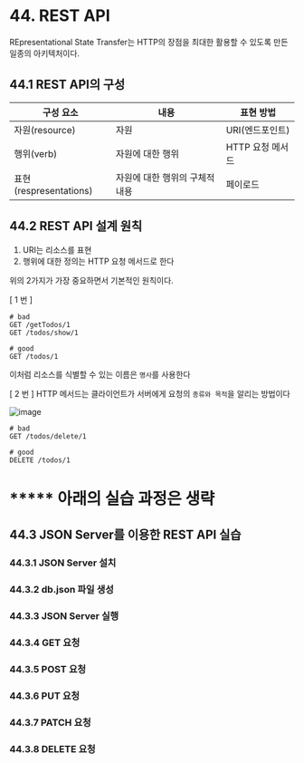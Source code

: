 # 44. REST API

REpresentational State Transfer는 HTTP의 장점을 최대한 활용할 수 있도록 만든 일종의 아키텍처이다.

## 44.1 REST API의 구성

| 구성 요소              | 내용                           | 표현 방법        |
| ---------------------- | ------------------------------ | ---------------- |
| 자원(resource)         | 자원                           | URI(엔드포인트)  |
| 행위(verb)             | 자원에 대한 행위               | HTTP 요청 메서드 |
| 표현(respresentations) | 자원에 대한 행위의 구체적 내용 | 페이로드         |

## 44.2 REST API 설계 원칙

1. URI는 리소스를 표현
2. 행위에 대한 정의는 HTTP 요청 메서드로 한다

위의 2가지가 가장 중요하면서 기본적인 원칙이다.

[ 1 번 ]

```
# bad
GET /getTodos/1
GET /todos/show/1

# good
GET /todos/1
```

이처럼 리소스를 식별할 수 있는 이름은 `명사`를 사용한다

[ 2 번 ]
HTTP 메서드는 클라이언트가 서버에게 요청의 `종류와 목적`을 알리는 방법이다

![image](https://github.com/user-attachments/assets/d37c1e52-3c5a-49f3-aa91-9ea3c985dc3a)


```
# bad
GET /todos/delete/1

# good
DELETE /todos/1
```

# \*\*\*\*\* 아래의 실습 과정은 생략

## 44.3 JSON Server를 이용한 REST API 실습

### 44.3.1 JSON Server 설치

### 44.3.2 db.json 파일 생성

### 44.3.3 JSON Server 실행

### 44.3.4 GET 요청

### 44.3.5 POST 요청

### 44.3.6 PUT 요청

### 44.3.7 PATCH 요청

### 44.3.8 DELETE 요청
